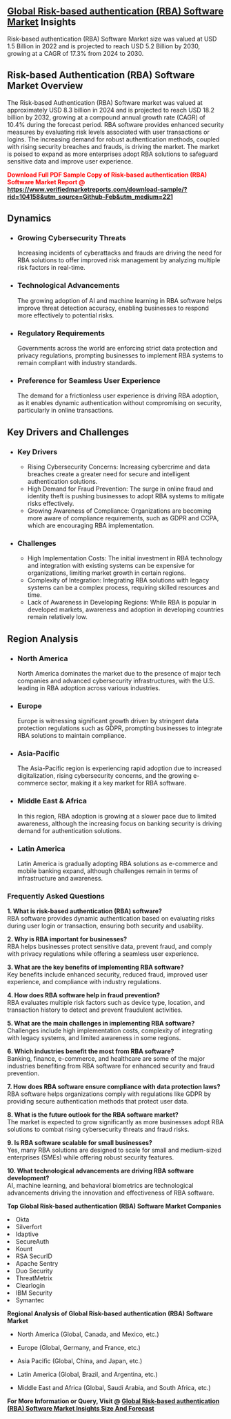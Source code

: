<h2><a href="https://www.verifiedmarketreports.com/download-sample/?rid=104158&amp;utm_source=Github&amp;utm_medium=221" target="_blank">Global Risk-based authentication (RBA) Software Market</a> Insights</h2><p>Risk-based authentication (RBA) Software Market size was valued at USD 1.5 Billion in 2022 and is projected to reach USD 5.2 Billion by 2030, growing at a CAGR of 17.3% from 2024 to 2030.</p><p> <h2>Risk-based Authentication (RBA) Software Market Overview</h2> <p>The Risk-based Authentication (RBA) Software market was valued at approximately USD 8.3 billion in 2024 and is projected to reach USD 18.2 billion by 2032, growing at a compound annual growth rate (CAGR) of 10.4% during the forecast period. RBA software provides enhanced security measures by evaluating risk levels associated with user transactions or logins. The increasing demand for robust authentication methods, coupled with rising security breaches and frauds, is driving the market. The market is poised to expand as more enterprises adopt RBA solutions to safeguard sensitive data and improve user experience.</p> <p><strong><p><span class=""><span style="color: #ff0000;"><strong>Download Full PDF Sample Copy of Risk-based authentication (RBA) Software Market Report</strong> @ </span><a href="https://www.verifiedmarketreports.com/download-sample/?rid=104158&amp;utm_source=Github-Feb&amp;utm_medium=221" target="_blank">https://www.verifiedmarketreports.com/download-sample/?rid=104158&amp;utm_source=Github-Feb&amp;utm_medium=221</a></span></p></strong></p> <h2>Dynamics</h2> <ul> <li><h3>Growing Cybersecurity Threats</h3> Increasing incidents of cyberattacks and frauds are driving the need for RBA solutions to offer improved risk management by analyzing multiple risk factors in real-time.</li> <li><h3>Technological Advancements</h3> The growing adoption of AI and machine learning in RBA software helps improve threat detection accuracy, enabling businesses to respond more effectively to potential risks.</li> <li><h3>Regulatory Requirements</h3> Governments across the world are enforcing strict data protection and privacy regulations, prompting businesses to implement RBA systems to remain compliant with industry standards.</li> <li><h3>Preference for Seamless User Experience</h3> The demand for a frictionless user experience is driving RBA adoption, as it enables dynamic authentication without compromising on security, particularly in online transactions.</li> </ul> <h2>Key Drivers and Challenges</h2> <ul> <li><h3>Key Drivers</h3> <ul> <li>Rising Cybersecurity Concerns: Increasing cybercrime and data breaches create a greater need for secure and intelligent authentication solutions.</li> <li>High Demand for Fraud Prevention: The surge in online fraud and identity theft is pushing businesses to adopt RBA systems to mitigate risks effectively.</li> <li>Growing Awareness of Compliance: Organizations are becoming more aware of compliance requirements, such as GDPR and CCPA, which are encouraging RBA implementation.</li> </ul> </li> <li><h3>Challenges</h3> <ul> <li>High Implementation Costs: The initial investment in RBA technology and integration with existing systems can be expensive for organizations, limiting market growth in certain regions.</li> <li>Complexity of Integration: Integrating RBA solutions with legacy systems can be a complex process, requiring skilled resources and time.</li> <li>Lack of Awareness in Developing Regions: While RBA is popular in developed markets, awareness and adoption in developing countries remain relatively low.</li> </ul> </li> </ul> <h2>Region Analysis</h2> <ul> <li><h3>North America</h3> North America dominates the market due to the presence of major tech companies and advanced cybersecurity infrastructures, with the U.S. leading in RBA adoption across various industries.</li> <li><h3>Europe</h3> Europe is witnessing significant growth driven by stringent data protection regulations such as GDPR, prompting businesses to integrate RBA solutions to maintain compliance.</li> <li><h3>Asia-Pacific</h3> The Asia-Pacific region is experiencing rapid adoption due to increased digitalization, rising cybersecurity concerns, and the growing e-commerce sector, making it a key market for RBA software.</li> <li><h3>Middle East & Africa</h3> In this region, RBA adoption is growing at a slower pace due to limited awareness, although the increasing focus on banking security is driving demand for authentication solutions.</li> <li><h3>Latin America</h3> Latin America is gradually adopting RBA solutions as e-commerce and mobile banking expand, although challenges remain in terms of infrastructure and awareness.</li> </ul> <h3>Frequently Asked Questions</h3> <p><strong>1. What is risk-based authentication (RBA) software?</strong><br> RBA software provides dynamic authentication based on evaluating risks during user login or transaction, ensuring both security and usability.</p> <p><strong>2. Why is RBA important for businesses?</strong><br> RBA helps businesses protect sensitive data, prevent fraud, and comply with privacy regulations while offering a seamless user experience.</p> <p><strong>3. What are the key benefits of implementing RBA software?</strong><br> Key benefits include enhanced security, reduced fraud, improved user experience, and compliance with industry regulations.</p> <p><strong>4. How does RBA software help in fraud prevention?</strong><br> RBA evaluates multiple risk factors such as device type, location, and transaction history to detect and prevent fraudulent activities.</p> <p><strong>5. What are the main challenges in implementing RBA software?</strong><br> Challenges include high implementation costs, complexity of integrating with legacy systems, and limited awareness in some regions.</p> <p><strong>6. Which industries benefit the most from RBA software?</strong><br> Banking, finance, e-commerce, and healthcare are some of the major industries benefiting from RBA software for enhanced security and fraud prevention.</p> <p><strong>7. How does RBA software ensure compliance with data protection laws?</strong><br> RBA software helps organizations comply with regulations like GDPR by providing secure authentication methods that protect user data.</p> <p><strong>8. What is the future outlook for the RBA software market?</strong><br> The market is expected to grow significantly as more businesses adopt RBA solutions to combat rising cybersecurity threats and fraud risks.</p> <p><strong>9. Is RBA software scalable for small businesses?</strong><br> Yes, many RBA solutions are designed to scale for small and medium-sized enterprises (SMEs) while offering robust security features.</p> <p><strong>10. What technological advancements are driving RBA software development?</strong><br> AI, machine learning, and behavioral biometrics are technological advancements driving the innovation and effectiveness of RBA software.</p> </p><p><strong>Top Global Risk-based authentication (RBA) Software Market Companies</strong></p><div data-test-id=""><p><li>Okta</li><li> Silverfort</li><li> Idaptive</li><li> SecureAuth</li><li> Kount</li><li> RSA SecurID</li><li> Apache Sentry</li><li> Duo Security</li><li> ThreatMetrix</li><li> Clearlogin</li><li> IBM Security</li><li> Symantec</li></p><div><strong>Regional Analysis of&nbsp;Global Risk-based authentication (RBA) Software Market</strong></div><ul><li dir="ltr"><p dir="ltr">North America&nbsp;(Global, Canada, and Mexico, etc.)</p></li><li dir="ltr"><p dir="ltr">Europe (Global, Germany, and France, etc.)</p></li><li dir="ltr"><p dir="ltr">Asia Pacific&nbsp;(Global, China, and Japan, etc.)</p></li><li dir="ltr"><p dir="ltr">Latin America&nbsp;(Global, Brazil, and Argentina, etc.)</p></li><li dir="ltr">Middle East and Africa&nbsp;(Global, Saudi Arabia, and South Africa, etc.)</li></ul><p><strong>For More Information or Query, Visit @&nbsp;</strong><strong><a href="https://www.verifiedmarketreports.com/product/global-risk-based-authentication-rba-software-market-growth-status-and-outlook-2019-2024/?utm_source=Github&amp;utm_medium=221" target="_blank">Global Risk-based authentication (RBA) Software Market Insights Size And Forecast</a></strong></p></div>
